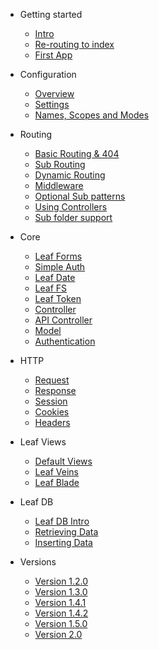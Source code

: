 * Getting started
	* [Intro](2.0/intro/)
	* [Re-routing to index](2.0/intro/htaccess.md)
	* [First App](2.0/intro/first.md)

* Configuration
	* [Overview](2.0/config/)
	* [Settings](2.0/config/settings.md)
	* [Names, Scopes and Modes](2.0/config/nsm.md)

* Routing
	* [Basic Routing & 404](2.0/routing/)
	* [Sub Routing](2.0/routing/sub-routing.md)
	* [Dynamic Routing](2.0/routing/dynamic.md)
	* [Middleware](2.0/routing/middleware.md)
	* [Optional Sub patterns](2.0/routing/sub-patterns.md)
	* [Using Controllers](2.0/routing/controller.md)
	* [Sub folder support](2.0/routing/sub-folder.md)

* Core
	* [Leaf Forms](2.0/core/forms.md)
	* [Simple Auth](2.0/core/auth.md)
	* [Leaf Date](2.0/core/date.md)
	* [Leaf FS](2.0/core/fs.md)
	* [Leaf Token](2.0/core/token.md)
	* [Controller](2.0/core/controller.md)
	* [API Controller](2.0/core/api-controller.md)
	* [Model](2.0/core/model.md)
	* [Authentication](2.0/core/authentication.md)

* HTTP
	* [Request](2.0/http/request.md)
	* [Response](2.0/http/response.md)
	* [Session](2.0/http/session.md)
	* [Cookies](2.0/http/cookies.md)
	* [Headers](2.0/http/headers.md)

* Leaf Views
	* [Default Views](2.0/views/default.md)
	* [Leaf Veins](2.0/views/veins.md)
	* [Leaf Blade](2.0/views/blade.md)

* Leaf DB
	* [Leaf DB Intro](2.0/database/)
	* [Retrieving Data](2.0/database/select)
	* [Inserting Data](2.0/database/insert)
	
* Versions
	* [Version 1.2.0](https://leaf-docs.netlify.com/v1.2.0/index.html)
	* [Version 1.3.0](https://leaf-docs.netlify.com/v1.3.0/index.html)
	* [Version 1.4.1](https://leaf-docs.netlify.com/v1.4.1/index.html)
	* [Version 1.4.2](https://leaf-docs.netlify.com/v1.4.2/index.html)
	* [Version 1.5.0](https://leaf-docs.netlify.com/v1.5.0/index.html)
	* [Version 2.0](2.0/)